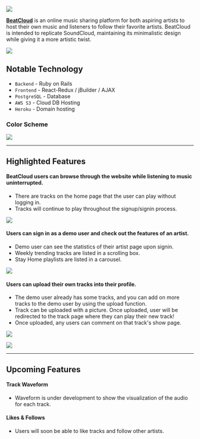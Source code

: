    ![](https://i.imgur.com/0C6NlVu.jpg)

 [**BeatCloud**](https://www.google.com) is an online music sharing platform for 
 both aspiring artists to host their own music and listeners to follow their favorite artists. 
 BeatCloud is intended to replicate SoundCloud, maintaining its minimalistic design while giving it a more artistic twist.
 
 ![](https://media.giphy.com/media/UpKAaktjDG2q7dFWTb/giphy.gif)
 
 ## Notable Technology
 - `Backend` - Ruby on Rails 
 - `Frontend` - React-Redux / jBuilder / AJAX
 - `PostgreSQL` - Database
 - `AWS S3` - Cloud DB Hosting
 - `Heroku` - Domain hosting
 
 ### Color Scheme
 
 ![](https://i.imgur.com/XOchdsP.png)

---------------------------------------------
## Highlighted Features

#### BeatCloud users can browse through the website while listening to music uninterrupted.
- There are tracks on the home page that the user can play without logging in.
- Tracks will continue to play throughout the signup/signin process.

![](https://media.giphy.com/media/IhmzCfOowezeg5Twlw/giphy.gif)

#### Users can sign in as a demo user and check out the features of an artist.
- Demo user can see the statistics of their artist page upon signin.
- Weekly trending tracks are listed in a scrolling box.
- Stay Home playlists are listed in a carousel.

![](https://media.giphy.com/media/hT0lyAEP7oUqAdjgEd/giphy.gif)

#### Users can upload their own tracks into their profile.
- The demo user already has some tracks, and you can add on more tracks to the demo user by using the upload function.
- Track can be uploaded with a picture. Once uploaded, user will be redirected to the track page where they can play their new track!
- Once uploaded, any users can comment on that track's show page.

![](https://media.giphy.com/media/Kf07lXBqPlJYCr49FP/giphy.gif)

![](https://media.giphy.com/media/JPyZ2qVCqRqXxyUoZ8/giphy.gif)

------------------------------------------------

## Upcoming Features

#### Track Waveform
- Waveform is under development to show the visualization of the audio for each track.

#### Likes & Follows
- Users will soon be able to like tracks and follow other artists.
